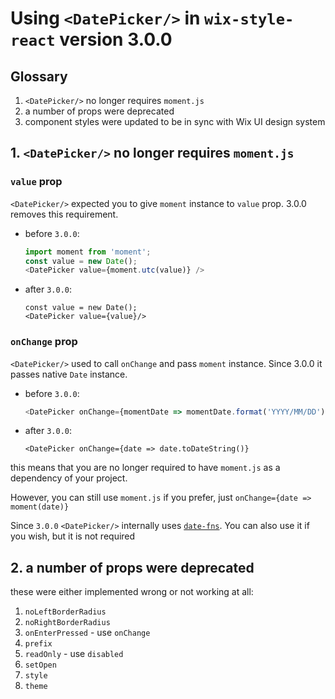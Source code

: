 # Using `<DatePicker/>` in `wix-style-react` version 3.0.0

## Glossary

1. `<DatePicker/>` no longer requires `moment.js`
1. a number of props were deprecated
1. component styles were updated to be in sync with Wix UI design system


## 1. `<DatePicker/>` no longer requires `moment.js`

### `value` prop

`<DatePicker/>` expected you to give `moment` instance to `value` prop.
3.0.0 removes this requirement.

* before `3.0.0`:
    ```js
    import moment from 'moment';
    const value = new Date();
    <DatePicker value={moment.utc(value)} />
    ```

* after `3.0.0`:
    ```
    const value = new Date();
    <DatePicker value={value}/>
    ```

### `onChange` prop

`<DatePicker/>` used to call `onChange` and pass `moment` instance.
Since 3.0.0 it passes native `Date` instance.

* before `3.0.0`:
    ```js
    <DatePicker onChange={momentDate => momentDate.format('YYYY/MM/DD')}
    ```

* after `3.0.0`:
    ```
    <DatePicker onChange={date => date.toDateString()}
    ```

this means that you are no longer required to have `moment.js` as a
dependency of your project.

However, you can still use `moment.js` if you prefer, just `onChange={date => moment(date)}`

Since `3.0.0` `<DatePicker/>` internally uses [`date-fns`](https://github.com/date-fns/date-fns).
You can also use it if you wish, but it is not required


## 2. a number of props were deprecated

these were either implemented wrong or not working at all:

1. `noLeftBorderRadius`
2. `noRightBorderRadius`
3. `onEnterPressed` - use `onChange`
6. `prefix`
7. `readOnly` - use `disabled`
8. `setOpen`
9. `style`
10. `theme`
